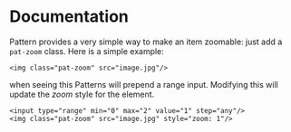 # Documentation

Pattern provides a very simple way to make an item zoomable: just add a
`pat-zoom` class. Here is a simple example:

    <img class="pat-zoom" src="image.jpg"/>

when seeing this Patterns will prepend a range input. Modifying this
will update the *zoom* style for the element.

    <input type="range" min="0" max="2" value="1" step="any"/>
    <img class="pat-zoom" src="image.jpg" style="zoom: 1"/>